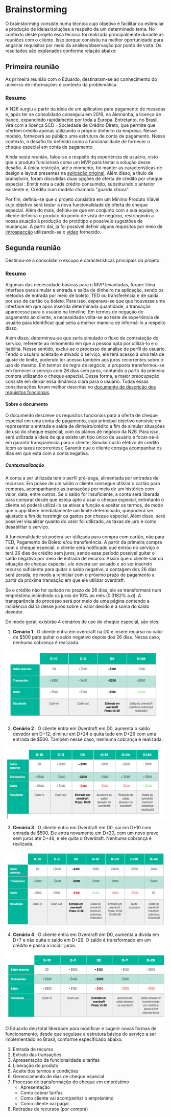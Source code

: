 # Brainstorming

O brainstorming consiste numa técnica cujo objetivo é facilitar ou estimular a produção de ideias/soluções a respeito de um determinado tema. No contexto deste projeto essa técnica foi realizada principalmente durante as reuniões com o cliente. Isso porque consistiu na melhor oportunidade para angariar requisitos por meio da análise/observação por ponto de vista. Os resultados são explanados conforme relação abaixo:



## Primeira reunião

As primeira reunião com o Eduardo, destinaram-se ao conhecimento do universo de informações e contexto da problemática. 

### Resumo

A N26 surgiu a partir da ideia de um aplicativo para pagamento de mesadas e, após ter se consolidado conseguiu em 2016, na Alemanha, a licença de banco, expandindo rapidamente por toda a Europa. Entretanto, no Brasil, virá com a licença SCD - Sociedade de Crédito Direto, que permite que ofertem crédito apenas utilizando o próprio dinheiro da empresa. Nesse modelo, fornecerá ao público uma estrutura de conta de pagamento. Nesse contexto, o desafio foi definido como a funcionalidade de fornecer o cheque especial em conta de pagamento.

Ainda nesta reunião, falou-se a respeito dq experiência de usuário, visto que o produto funcionará como um MVP para testar a solução desse desafio. A única restrição, até o momento, foi manter as características de design e layout presentes na [aplicação original](https://www.youtube.com/watch?v=T6JfLJ1zaXA&feature=youtu.be). Além disso, a título de brainstorm, foram discutidas duas opções de oferta de cŕedito por cheque especial : Emitir nota a cada crédito consumido, substituindo o anterior existente e; Crédito num modelo chamado "guarda chuva".

Por fim, definiu-se que o projeto consistirá em um Mínimo Produto Viável cujo objetivo será testar a nova funcionalidade de oferta de cheque especial. Além do mais, definiu-se que em conjunto com a sua equipe, o cliente definiria o produto do ponto de vista de negócio, restringindo a nossa atuação à produção do protótipo e possíveis sugestões de mudanças. A partir daí, já foi possível definir alguns requisitos por meio de [introspecção](introspection.md) utilizando-se o [vídeo](https://www.youtube.com/watch?v=T6JfLJ1zaXA&feature=youtu.be) fornecido.

## Segunda reunião

Destinou-se a consolidar o escopo e características principais do projeto. 

### Resumo 

Algumas das necessidade básicas para o MVP levantadas, foram: Uma interface para simular a entrada e saída de dinheiro na aplicação, sendo os métodos de entrada por meio de boleto, TED ou transferência e de saída por uso de cartão ou boleto. Para isso, esperava-se que que houvesse uma interface em que após inserida determinada quantidade, a transação aparecesse para o usuário na timeline. Em termos de negação de pagamento ao cliente, a necessidade volta-se ao teste de experiência de usuário para identificar qual seria a melhor maneira de informá-lo a respeito disso.

Além disso, determinou-se que seria simulado o fluxo de contratação do serviço, referente ao mmomento em que a pessoa opta por utilizá-lo e o habilita. Nesse sentido, exclui-se o processo de análise de perfil do usuário. Tendo o usuário aceitado e ativado o serviço, ele terá acesso à uma tela de ajuste de limite, podendo ter acesso também aos juros recorrentes sobre o uso do mesmo. Em termos de regra de negócio, a proposta transformou-se em fornecer o serviço com 26 dias sem juros, contando a partir da primeira compra utilizando o cheque especial. Dessa forma, a maior preocupação consiste em deixar essa dinâmica clara para o usuário. Todas essas considerações foram melhor descritas no [documento de descrição dos requisitos funcionais](https://docs.google.com/document/d/1S0al6Z4P6rJorLjVkD2av7TU1E8fQpTlQlevRz-GGrA/edit?usp=sharing).

#### Sobre o documento

O documento descreve os requisitos funcionais para a oferta de cheque especial em uma 
conta de pagamento, cujo principal objetivo consiste em representar a entrada e saída de dinheiro/crédito a fim de simular situações de uso do cheque especial, com os planos de negócio da N26. Para isso, será utilizada a ideia de que existe um tipo único de usuário e focar-se-á em garantir transparência para o cliente; Simular custo efetivo de crédito (com as taxas recorrentes); Garantir que o cliente consiga acompanhar os dias em que está com a conta negativa.

##### Contextualização

A conta a ser utilizada tem o perfil pré-paga, alimentada por entradas de recursos. Em posse de um saldo o cliente consegue utilizar o cartão para compras, acompanhando as transações por meio de um histórico com valor, data, entre outros. Se o saldo for insuficiente, a conta será liberada para comprar desde que esteja apto a usar o cheque especial, entretanto o cliente só poderá utilizá-lo se ativar a função e aceitar os termos, de modo que o app libere imediatamente um limite determinado, quepoderá ser ajustado a fim de restringir os gastos por cheque especial. Além disso, será possível visualizar quanto do valor foi utilizado, as taxas de juro e como desabilitar o serviço.

A funcionalidade só poderá ser utilizada para compra com cartão, não para TED, Pagamento de Boleto e/ou transferência. A partir da primeira compra com o cheque especial, o cliente será notificado que entrou no serviço e terá 26 dias de crédito sem juros, sendo esse período possível quitar o saldo negativo por meio de entrada de recurso. Assim que o cliente sair da situação de cheque especial, ele deverá ser avisado e ao ser inserido recurso suficiente para quitar o saldo negativo, a contagem dos 26 dias será 
zerada, de modo a reiniciar com o próximo prazo de pagamento a partir da próxima transação em que ele utilizar overdraft.  

Se o crédito não for quitado no prazo de 26 dias, ele se transformará num empréstimo,incindindo os juros de 10% ao mês (0.3182% a.d). A transparência do processo será por meio de uma página contendo a incidência diária desse juros sobre o valor devido e a soma do saldo devedor.

De modo geral, existirão 4 cenários de uso do cheque especial, são eles: 

1. **Cenário 1** : O cliente entra em overdraft na D0 e insere recurso no valor de $500 para quitar o saldo negativo depois dos 26 dias. Nessa caso, nenhuma cobrança é realizada.

![Cenario 1 ](../images/elicitation/cenario1.png)

2. **Cenário 2** : O cliente entra em Overdraft em D0, aumenta o saldo devedor em D+12, diminui em D+24 e quita tudo em D+26 com uma entrada de $500. Também nesse caso, nenhuma cobrança é realizada.

![Cenario 2](../images/elicitation/cenario2.png)

3. **Cenário 3** : O cliente entra em Overdraft em D0, sai em D+10 com entrada de $500. Ele entra novamente em D+20, com um novo pravo sem juros até D+46, e ele quita o Overdraft. Nenhuma cobrança é realizada.

![Cenario 3](../images/elicitation/cenario3.png)

4. **Cenário 4** : O cliente entra em Overdraft em D0, aumenta a dívida em D+7 e não quita o saldo em D+26. O saldo é transformado em um crédito e passa a incidir juros.

![Cenario 4](../images/elicitation/cenario4.png)

O Eduardo deu total liberdade para modificar e sugerir novas formas de funcionamento, desde que seguisse a estrutura básica do serviço a ser implementado no Brasil, conforme especificado abaixo:

1. Entrada de recurso
2. Extrato das transações
3. Apresentação da funcionalidade e tarifas
4. Liberação do produto 
5. Aceite dos termos e condições
6. Gerenciamento de dias de cheque especial
7. Processo de transformação do cheque em empréstimo 
	- Apresentação
	- Como cobrar tarifas
	- Como cliente vai acompanhar o empréstimo
	- Como cliente vai pagar 
8. Retiradas de recursos (por compra)











